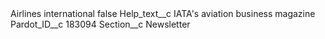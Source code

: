 <?xml version="1.0" encoding="UTF-8"?>
<CustomMetadata xmlns="http://soap.sforce.com/2006/04/metadata" xmlns:xsi="http://www.w3.org/2001/XMLSchema-instance" xmlns:xsd="http://www.w3.org/2001/XMLSchema">
    <label>Airlines international</label>
    <protected>false</protected>
    <values>
        <field>Help_text__c</field>
        <value xsi:type="xsd:string">IATA&apos;s aviation business magazine</value>
    </values>
    <values>
        <field>Pardot_ID__c</field>
        <value xsi:type="xsd:string">183094</value>
    </values>
    <values>
        <field>Section__c</field>
        <value xsi:type="xsd:string">Newsletter</value>
    </values>
</CustomMetadata>
